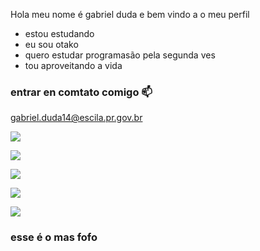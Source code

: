Hola meu nome é gabriel duda e bem vindo a o meu perfil

- estou estudando
- eu sou otako
- quero estudar programasão pela segunda ves
- tou aproveitando a vida

### entrar en comtato comigo 📫

gabriel.duda14@escila.pr.gov.br

![](https://media.tenor.com/pb5h8zDewCAAAAAd/naruto.gif)

![](https://media.tenor.com/1VAcp4uX7IEAAAAM/goku.gif)

![](https://media.tenor.com/nB29b_vhwDgAAAAd/luffy-gear-5.gif)

![](https://media.tenor.com/l_Akjmdk9OkAAAAC/melio-das.gif)

![](https://media.tenor.com/hZJlNhWdhF0AAAAM/mafumafu-mafu.gif)   


### esse é o mas fofo
